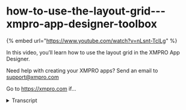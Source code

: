 # how-to-use-the-layout-grid---xmpro-app-designer-toolbox
{% embed url="https://www.youtube.com/watch?v=nLsnt-TclLg" %}



In this video, you’ll learn how to use the layout grid in the XMPRO App Designer.

Need help with creating your XMPRO apps? Send an email to support@xmpro.com

Go to https://xmpro.com if...
<details>
<summary>Transcript</summary>In this video, you’ll learn how to use the layout grid in the XMPRO App Designer.

Need help with creating your XMPRO apps? Send an email to support@xmpro.com

Go to https://xmpro.com if...
the layout grid allows you to subdivide

an area of your application into aligned

sections it can be used to provide

structure to the entire page or is the

table to organize similar information

into a presentable format to begin

locate the layout grid in the blocks tab

and drag it onto the page this will

create a 3x3 grid filling the available

space I'm going to add a gray box to

each of these cells just to make

visualizing them a little bit easier to

add columns select any cell and click

the plus button in a blue control bar

this will insert a column to the right

of the selected cell to delete columns

select any cell in that column and click

the trashcan button or press Delete on

your keyboard adding and removing rows

is very similar except the entire row

must be selected via the page layers tab

rather than individual cell if you don't

have the page layers tab open you can

select the cell and click the up button

to select the parent row any addition or

deletion of rows and columns will be

applied to the grid as a whole if an

unequal number of cells in each row or

column is desired the stacked layout

blocks can be nested in each other to

achieve this effect which is explained

in another video the rows and cells of a

layout grid can also accept styles which

are also explained in further detail in

another video there you have full

control over the applied styles it is

easy to unintentionally break the grid

by applying conflicting styles therefore

I recommend sticking to the dimensions

and typography sections unless you're

feeling adventurous the most notable

style it could be applied is the height

and width of each row and column while

most cells will update their row and

column with height and width values

different values in the same column or

row will override one another I

recommend using the cells in the top row

to set the width and applying the height

to the rows themselves otherwise you may

find yourself needing to hunt through

each individual cell looking for the one

you wish to edit

also note that cells can be arranged

within their own row but cannot be moved

outside it moving a cell with applied

styles to a column may change the

appearance of the grid so be certain you

know what you are moving

Rose can also be rearranged but not

taken outside of the grid

this has been a demonstration of the

layout grid an app designer thank you

for watching
</details>